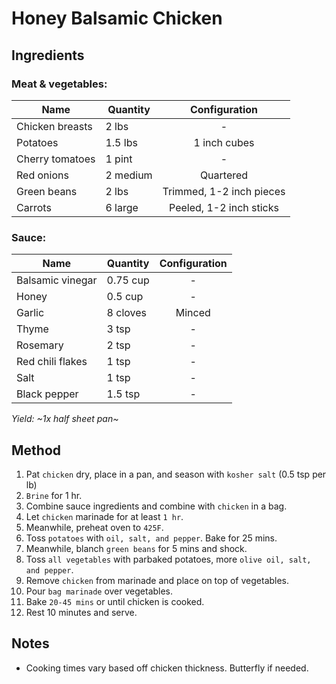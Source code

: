 # Honey Balsamic Chicken

## Ingredients

### Meat & vegetables:

| Name            | Quantity |      Configuration       |
| --------------- | -------- | :----------------------: |
| Chicken breasts | 2 lbs    |            -             |
| Potatoes        | 1.5 lbs  |       1 inch cubes       |
| Cherry tomatoes | 1 pint   |            -             |
| Red onions      | 2 medium |        Quartered         |
| Green beans     | 2 lbs    | Trimmed, 1-2 inch pieces |
| Carrots         | 6 large  | Peeled, 1-2 inch sticks  |

### Sauce:

| Name             | Quantity | Configuration |
| ---------------- | -------- | :-----------: |
| Balsamic vinegar | 0.75 cup |       -       |
| Honey            | 0.5 cup  |       -       |
| Garlic           | 8 cloves |    Minced     |
| Thyme            | 3 tsp    |       -       |
| Rosemary         | 2 tsp    |       -       |
| Red chili flakes | 1 tsp    |       -       |
| Salt             | 1 tsp    |       -       |
| Black pepper     | 1.5 tsp  |       -       |

_Yield: ~1x half sheet pan~_

## Method

1. Pat `chicken` dry, place in a pan, and season with `kosher salt` (0.5 tsp per lb)
1. `Brine` for 1 hr.
1. Combine sauce ingredients and combine with `chicken` in a bag.
1. Let `chicken` marinade for at least `1 hr`.
1. Meanwhile, preheat oven to `425F`.
1. Toss `potatoes` with `oil, salt, and pepper`. Bake for 25 mins.
1. Meanwhile, blanch `green beans` for 5 mins and shock.
1. Toss `all vegetables` with parbaked potatoes, more `olive oil, salt, and pepper`.
1. Remove `chicken` from marinade and place on top of vegetables.
1. Pour `bag marinade` over vegetables.
1. Bake `20-45 mins` or until chicken is cooked.
1. Rest 10 minutes and serve.

## Notes

- Cooking times vary based off chicken thickness. Butterfly if needed.
